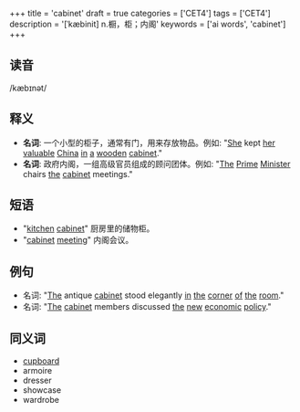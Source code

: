+++
title = 'cabinet'
draft = true
categories = ['CET4']
tags = ['CET4']
description = '[ˈkæbinit] n.橱，柜；内阁'
keywords = ['ai words', 'cabinet']
+++

## 读音
/kæbɪnət/

## 释义
- **名词**: 一个小型的柜子，通常有门，用来存放物品。例如: "[She](/post/she/) kept [her](/post/her/) [valuable](/post/valuable/) [China](/post/china/) [in](/post/in/) [a](/post/a/) [wooden](/post/wooden/) [cabinet](/post/cabinet/)."
- **名词**: 政府内阁，一组高级官员组成的顾问团体。例如: "[The](/post/the/) [Prime](/post/prime/) [Minister](/post/minister/) chairs [the](/post/the/) [cabinet](/post/cabinet/) meetings."

## 短语
- "[kitchen](/post/kitchen/) [cabinet](/post/cabinet/)" 厨房里的储物柜。
- "[cabinet](/post/cabinet/) [meeting](/post/meeting/)" 内阁会议。

## 例句
- 名词: "[The](/post/the/) antique [cabinet](/post/cabinet/) stood elegantly [in](/post/in/) [the](/post/the/) [corner](/post/corner/) [of](/post/of/) [the](/post/the/) [room](/post/room/)."
- 名词: "[The](/post/the/) [cabinet](/post/cabinet/) members discussed [the](/post/the/) [new](/post/new/) [economic](/post/economic/) [policy](/post/policy/)."

## 同义词
- [cupboard](/post/cupboard/)
- armoire
- dresser
- showcase
- wardrobe
